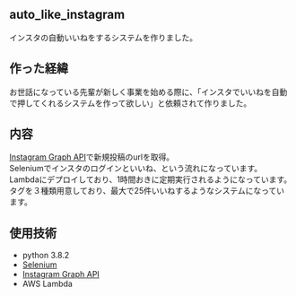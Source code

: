 ## auto_like_instagram
インスタの自動いいねをするシステムを作りました。 
## 作った経緯
お世話になっている先輩が新しく事業を始める際に、「インスタでいいねを自動で押してくれるシステムを作って欲しい」と依頼されて作りました。
## 内容
[Instagram Graph API](https://developers.facebook.com/docs/instagram-api)で新規投稿のurlを取得。  
Seleniumでインスタのログインといいね、という流れになっています。  
Lambdaにデプロイしており、1時間おきに定期実行されるようになっています。  
タグを３種類用意しており、最大で25件いいねするようなシステムになっています。
## 使用技術
- python 3.8.2
- [Selenium](https://www.selenium.dev/)
- [Instagram Graph API](https://developers.facebook.com/docs/instagram-api)
- AWS Lambda
